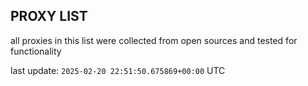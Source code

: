 ## PROXY LIST

all proxies in this list were collected from open sources and tested for functionality

last update: `2025-02-20 22:51:50.675869+00:00` UTC